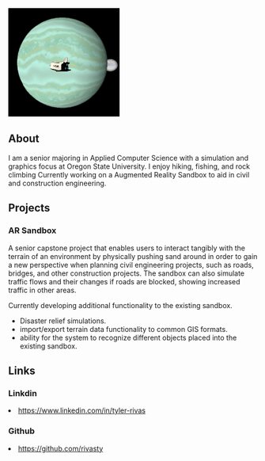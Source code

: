 <img src="image0.png" width=225px>

## About
<p>
I am a senior majoring in Applied Computer Science with a simulation and graphics focus at Oregon State University.
I enjoy hiking, fishing, and rock climbing
Currently working on a Augmented Reality Sandbox to aid in civil and construction engineering. 
</p>

## Projects

### AR Sandbox
<p>A senior capstone project that enables users to interact tangibly with the terrain of an environment by physically pushing sand around in order to gain a new perspective when planning civil engineering projects, such as roads, bridges, and other construction projects. The sandbox can also simulate traffic flows and their changes if roads are blocked, showing increased traffic in other areas.</p> 
<p>Currently developing additional functionality to the existing sandbox.</p>
<ul>
    <li>Disaster relief simulations.</li>
    <li>import/export terrain data functionality to common GIS formats.</li>
    <li>ability for the system to recognize different objects placed into the existing sandbox.</li>
</ul>

## Links

### Linkdin
 <li><a href="https://www.linkedin.com/in/tyler-rivas-8b8629189/">https://www.linkedin.com/in/tyler-rivas</a></li>
    
### Github
 <li><a href="https://github.com/rivasty">https://github.com/rivasty</a></li>
